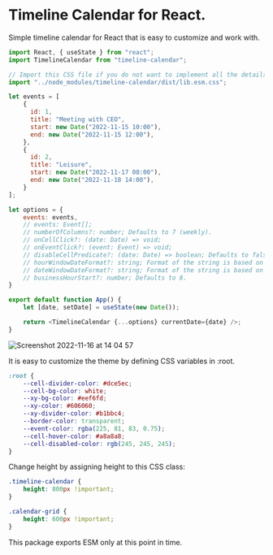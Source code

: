 # Timeline Calendar for React.

Simple timeline calendar for React that is easy to customize and work with.

```js
import React, { useState } from "react";
import TimelineCalendar from "timeline-calendar";

// Import this CSS file if you do not want to implement all the details yourself.
import "../node_modules/timeline-calendar/dist/lib.esm.css";

let events = [
    {
      id: 1,
      title: "Meeting with CEO",
      start: new Date("2022-11-15 10:00"),
      end: new Date("2022-11-15 12:00"),
    },
    {
      id: 2,
      title: "Leisure",
      start: new Date("2022-11-17 08:00"),
      end: new Date("2022-11-18 14:00"),
    }
];

let options = {
    events: events,
    // events: Event[];
    // numberOfColumns?: number; Defaults to 7 (weekly).
    // onCellClick?: (date: Date) => void;
    // onEventClick?: (event: Event) => void;
    // disableCellPredicate?: (date: Date) => boolean; Defaults to false.
    // hourWindowDateFormat?: string; Format of the string is based on Unicode Technical Standard #35
    // dateWindowDateFormat?: string; Format of the string is based on Unicode Technical Standard #35
    // businessHourStart?: number; Defaults to 8.
}

export default function App() {
    let [date, setDate] = useState(new Date());

    return <TimelineCalendar {...options} currentDate={date} />;
}
```

![Screenshot 2022-11-16 at 14 04 57](https://user-images.githubusercontent.com/6502063/202188167-be88bd8b-7f5f-41fe-9609-74070a31fb52.png)

It is easy to customize the theme by defining CSS variables in :root.

```css
:root {
    --cell-divider-color: #dce5ec;
    --cell-bg-color: white;
    --xy-bg-color: #eef6fd;
    --xy-color: #606060;
    --xy-divider-color: #b1bbc4;
    --border-color: transparent;
    --event-color: rgba(225, 81, 83, 0.75);
    --cell-hover-color: #a8a8a8;
    --cell-disabled-color: rgb(245, 245, 245);
}
```

Change height by assigning height to this CSS class:

```css
.timeline-calendar {
    height: 800px !important;
}

.calendar-grid {
    height: 600px !important;
}
```

This package exports ESM only at this point in time.
